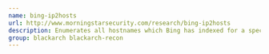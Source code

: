```yaml
---
name: bing-ip2hosts
url: http://www.morningstarsecurity.com/research/bing-ip2hosts
description: Enumerates all hostnames which Bing has indexed for a specific IP address.
group: blackarch blackarch-recon
---
```

